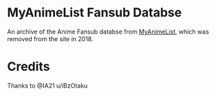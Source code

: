 
# MyAnimeList Fansub Databse
An archive of the Anime Fansub databse from [MyAnimeList](https://myanimelist.net/), which was removed from the site in 2018.

# Credits
Thanks to @IA21 u/iBzOtaku